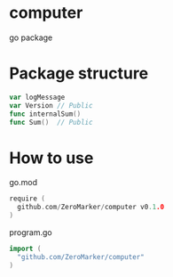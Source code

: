 # computer
go package


# Package structure
```go
var logMessage
var Version // Public
func internalSum()
func Sum()  // Public
```

# How to use

go.mod
```go
require (
  github.com/ZeroMarker/computer v0.1.0
)
```

program.go
```go
import (
  "github.com/ZeroMarker/computer"
)
```

